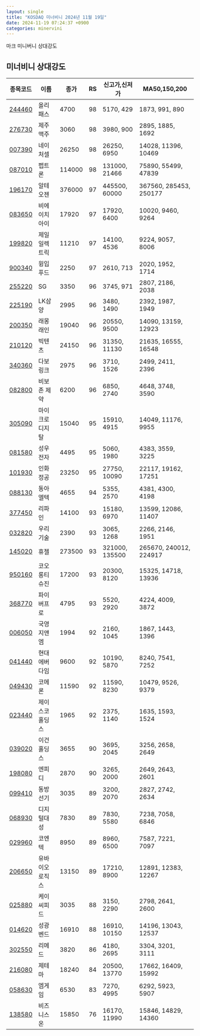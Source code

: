 ```yaml
---
layout: single
title: "KOSDAQ 미너비니 2024년 11월 19일"
date: 2024-11-19 07:24:37 +0900
categories: minervini
---
```

마크 미니버니 상대강도
## 미너비니 상대강도

|종목코드|이름|종가|RS|신고가,신저가|MA50,150,200|
|------|---|---|--|---------|------------|
|[244460](https://finance.daum.net/quotes/A244460)|올리패스|4700|98|5170, 429|1873, 991, 890|
|[276730](https://finance.daum.net/quotes/A276730)|제주맥주|3060|98|3980, 900|2895, 1885, 1692|
|[007390](https://finance.daum.net/quotes/A007390)|네이처셀|26250|98|26250, 6950|14028, 11396, 10469|
|[087010](https://finance.daum.net/quotes/A087010)|펩트론|114000|98|131000, 21466|75890, 55499, 47839|
|[196170](https://finance.daum.net/quotes/A196170)|알테오젠|376000|97|445500, 60000|367560, 285453, 250177|
|[083650](https://finance.daum.net/quotes/A083650)|비에이치아이|17920|97|17920, 6400|10020, 9460, 9264|
|[199820](https://finance.daum.net/quotes/A199820)|제일일렉트릭|11210|97|14100, 4536|9224, 9057, 8006|
|[900340](https://finance.daum.net/quotes/A900340)|윙입푸드|2250|97|2610, 713|2020, 1952, 1714|
|[255220](https://finance.daum.net/quotes/A255220)|SG|3350|96|3745, 971|2807, 2186, 2038|
|[225190](https://finance.daum.net/quotes/A225190)|LK삼양|2995|96|3480, 1490|2392, 1987, 1949|
|[200350](https://finance.daum.net/quotes/A200350)|래몽래인|19040|96|20550, 9500|14090, 13159, 12923|
|[210120](https://finance.daum.net/quotes/A210120)|빅텐츠|24150|96|31350, 11130|21635, 16555, 16548|
|[340360](https://finance.daum.net/quotes/A340360)|다보링크|2975|96|3710, 1526|2499, 2411, 2396|
|[082800](https://finance.daum.net/quotes/A082800)|비보존 제약|6200|96|6850, 2740|4648, 3748, 3590|
|[305090](https://finance.daum.net/quotes/A305090)|마이크로디지탈|15040|95|15910, 4915|14049, 11176, 9955|
|[081580](https://finance.daum.net/quotes/A081580)|성우전자|4495|95|5060, 1980|4383, 3559, 3225|
|[101930](https://finance.daum.net/quotes/A101930)|인화정공|23250|95|27750, 10090|22117, 19162, 17251|
|[088130](https://finance.daum.net/quotes/A088130)|동아엘텍|4655|94|5355, 2570|4381, 4300, 4198|
|[377450](https://finance.daum.net/quotes/A377450)|리파인|14100|93|15180, 6970|13599, 12086, 11407|
|[032820](https://finance.daum.net/quotes/A032820)|우리기술|2390|93|3065, 1268|2266, 2146, 1951|
|[145020](https://finance.daum.net/quotes/A145020)|휴젤|273500|93|321000, 135500|265670, 240012, 224917|
|[950160](https://finance.daum.net/quotes/A950160)|코오롱티슈진|17200|93|20300, 8120|15325, 14718, 13936|
|[368770](https://finance.daum.net/quotes/A368770)|파이버프로|4795|93|5520, 2920|4224, 4009, 3872|
|[006050](https://finance.daum.net/quotes/A006050)|국영지앤엠|1994|92|2160, 1045|1867, 1443, 1396|
|[041440](https://finance.daum.net/quotes/A041440)|현대에버다임|9600|92|10190, 5870|8240, 7541, 7252|
|[049430](https://finance.daum.net/quotes/A049430)|코메론|11590|92|11590, 8230|10479, 9526, 9379|
|[023440](https://finance.daum.net/quotes/A023440)|제이스코홀딩스|1965|92|2375, 1140|1635, 1593, 1524|
|[039020](https://finance.daum.net/quotes/A039020)|이건홀딩스|3655|90|3695, 2045|3256, 2658, 2649|
|[198080](https://finance.daum.net/quotes/A198080)|엔피디|2870|90|3265, 2000|2649, 2643, 2601|
|[099410](https://finance.daum.net/quotes/A099410)|동방선기|3035|89|3200, 2070|2827, 2742, 2634|
|[068930](https://finance.daum.net/quotes/A068930)|디지털대성|7830|89|7830, 5580|7238, 7058, 6846|
|[029960](https://finance.daum.net/quotes/A029960)|코엔텍|8950|89|8960, 6500|7587, 7221, 7097|
|[206650](https://finance.daum.net/quotes/A206650)|유바이오로직스|13150|89|17210, 8900|12891, 12383, 12267|
|[025880](https://finance.daum.net/quotes/A025880)|케이씨피드|3035|88|3150, 2290|2798, 2641, 2600|
|[014620](https://finance.daum.net/quotes/A014620)|성광벤드|16910|88|16910, 10150|14196, 13043, 12537|
|[302550](https://finance.daum.net/quotes/A302550)|리메드|3820|86|4180, 2695|3304, 3201, 3111|
|[216080](https://finance.daum.net/quotes/A216080)|제테마|18240|84|20500, 13770|17662, 16409, 15992|
|[058630](https://finance.daum.net/quotes/A058630)|엠게임|6530|83|7270, 4995|6292, 5923, 5907|
|[138580](https://finance.daum.net/quotes/A138580)|비즈니스온|15850|76|16170, 11990|15846, 14829, 14360|


